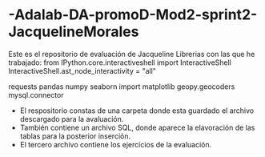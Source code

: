 # -Adalab-DA-promoD-Mod2-sprint2-JacquelineMorales

Este es el repositorio de evaluación de Jacqueline
Librerias con las que he trabajado:
from IPython.core.interactiveshell import InteractiveShell 
InteractiveShell.ast_node_interactivity = "all" 

requests
pandas 
numpy 
seaborn 
import matplotlib
geopy.geocoders 
 mysql.connector

 - El respositorio constas de una carpeta donde esta guardado el archivo descargado para la avaluación. 
 - También contiene un archivo SQL, donde aparece la elavoración de las tablas para la posterior inserción.
 - El tercero archivo contiene los ejercicios de la evaluación.